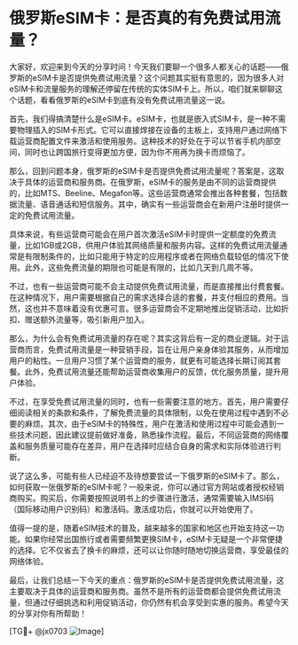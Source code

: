 # 俄罗斯eSIM卡：是否真的有免费试用流量？

大家好，欢迎来到今天的分享时间！今天我们要聊一个很多人都关心的话题——俄罗斯的eSIM卡是否提供免费试用流量？这个问题其实挺有意思的，因为很多人对eSIM卡和流量服务的理解还停留在传统的实体SIM卡上。所以，咱们就来聊聊这个话题，看看俄罗斯的eSIM卡到底有没有免费试用流量这一说。

首先，我们得搞清楚什么是eSIM卡。eSIM卡，也就是嵌入式SIM卡，是一种不需要物理插入的SIM卡形式。它可以直接焊接在设备的主板上，支持用户通过网络下载运营商配置文件来激活和使用服务。这种技术的好处在于可以节省手机内部空间，同时也让跨国旅行变得更加方便，因为你不用再为换卡而烦恼了。

那么，回到问题本身，俄罗斯的eSIM卡是否提供免费试用流量呢？答案是，这取决于具体的运营商和服务商。在俄罗斯，eSIM卡的服务是由不同的运营商提供的，比如MTS、Beeline、Megafon等。这些运营商通常会推出各种套餐，包括数据流量、语音通话和短信服务。其中，确实有一些运营商会在新用户注册时提供一定的免费试用流量。

具体来说，有些运营商可能会在用户首次激活eSIM卡时提供一定额度的免费流量，比如1GB或2GB，供用户体验其网络质量和服务内容。这样的免费试用流量通常是有限制条件的，比如只能用于特定的应用程序或者在网络负载较低的情况下使用。此外，这些免费流量的期限也可能是有限的，比如几天到几周不等。

不过，也有一些运营商可能不会主动提供免费试用流量，而是直接推出付费套餐。在这种情况下，用户需要根据自己的需求选择合适的套餐，并支付相应的费用。当然，这也并不意味着没有优惠可言。很多运营商会不定期地推出促销活动，比如折扣、赠送额外流量等，吸引新用户加入。

那么，为什么会有免费试用流量的存在呢？其实这背后有一定的商业逻辑。对于运营商而言，免费试用流量是一种营销手段，旨在让用户亲身体验其服务，从而增加用户的粘性。一旦用户习惯了某个运营商的服务，就更有可能选择长期订阅其套餐。此外，免费试用流量还能帮助运营商收集用户的反馈，优化服务质量，提升用户体验。

不过，在享受免费试用流量的同时，也有一些需要注意的地方。首先，用户需要仔细阅读相关的条款和条件，了解免费流量的具体限制，以免在使用过程中遇到不必要的麻烦。其次，由于eSIM卡的特殊性，用户在激活和使用过程中可能会遇到一些技术问题，因此建议提前做好准备，熟悉操作流程。最后，不同运营商的网络覆盖和服务质量可能存在差异，用户在选择时应结合自身的需求和实际体验进行判断。

说了这么多，可能有些人已经迫不及待想要尝试一下俄罗斯的eSIM卡了。那么，如何获取一张俄罗斯的eSIM卡呢？一般来说，你可以通过官方网站或者授权经销商购买。购买后，你需要按照说明书上的步骤进行激活，通常需要输入IMSI码（国际移动用户识别码）和激活码。激活成功后，你就可以开始使用了。

值得一提的是，随着eSIM技术的普及，越来越多的国家和地区也开始支持这一功能。如果你经常出国旅行或者需要频繁更换SIM卡，eSIM卡无疑是一个非常便捷的选择。它不仅省去了换卡的麻烦，还可以让你随时随地切换运营商，享受最佳的网络体验。

最后，让我们总结一下今天的重点：俄罗斯的eSIM卡是否提供免费试用流量，这主要取决于具体的运营商和服务商。虽然不是所有的运营商都会提供免费试用流量，但通过仔细挑选和利用促销活动，你仍然有机会享受到实惠的服务。希望今天的分享对你有所帮助！

[TG💪+ @jx0703 ![Image](https://github.com/user-attachments/assets/dbca1d08-cadb-493c-b0ec-ad6f7a83f270)]